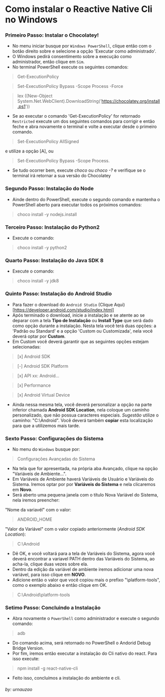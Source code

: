 # Como instalar o Reactive Native Cli no Windows
### Primeiro Passo: Instalar o Chocolatey!
- No menu iniciar busque por `Windows PowerShell`, clique então com o botão direito sobre e selecione a opção 'Executar como administrado'.
- O Windows pedirá consentimento sobre a execução como administrador, então clique em `Sim`.
- No terminal PowerShell execute os seguintes comandos:
> Get-ExecutionPolicy


> Set-ExecutionPolicy Bypass -Scope Process -Force


> Iex ((New-Object System.Net.WebClient).DownloadString('https://chocolatey.org/install.ps1'))
- Se ao executar o comando 'Get-ExecutionPolicy' for retornado `Restricted` execute um dos seguintes comandos para corrigir e então feche e abra novamente o terminal e volte a executar desde o primeiro comando.

> Set-ExecutionPolicy AllSigned 

e utilize a opção [A], ou

> Set-ExecutionPolicy Bypass -Scope Process.
- Se tudo ocorrer bem, execute *choco* ou *choco -?* e verifique se o terminal irá retornar a sua versão do Chocolatey

### Segundo Passo: Instalação do Node
- Ainde dentro do PowerShell, execute o segundo comando e mantenha o PowerShell aberto para executar todos os próximos comandos:
> choco install -y nodejs.install

### Terceiro Passo: Instalação do Python2
- Execute o comando:
> choco install -y python2

### Quarto Passo: Instalação do Java SDK 8
- Execute o comando:
> choco install -y jdk8

### Quinto Passo: Instalação do Android Studio
- Para fazer o download do `Android Studio` (Clique Aqui)[https://developer.android.com/studio/index.html]
- Após terminado o download, inicie a instalação e se atente ao se deparar com a tela **Tipo de Instalação** ou **Install Type** que será dado como opção durante a instalação. Nesta tela você terá duas opções: a 'Padrão ou Standard' e a opção 'Custom ou Customizada', nela você deverá optar por **Custom**.
- Em Custom você deverá garantir que as seguintes opções estejam selecionadas:
> [x] Android SDK


> [-] Android SDK Platform


> [x] API xx: Android...


> [x] Performance


> [x] Android Virtual Device

- Ainda nessa mesma tela, você deverá personalizar a opção na parte inferior chamada **Android SDK Location**, nela coloque um caminho personalizado, que não possua caracteres especiais. *Sugestão* utilize o caminho: "C:\Android". Você deverá também **copiar** esta localização para que a utilizemos mais tarde.

### Sexto Passo: Configurações do Sistema
- No menu do `Windows` busque por:
> Configurações Avançadas do Sistema
- Na tela que for apresentada, na própria aba Avançado, clique na opção "Variáveis de Ambiente...".
- Em Variáveis de Ambiente haverá Variáveis de Usuário e Variáveis do Sistema. Iremos optar por por **Variáveis do Sistema** e nela clicaremos em **Novo**.
- Será aberto uma pequena janela com o título Nova Variável do Sistema, nela iremos preencher:

"Nome da variavél" com o valor:
> ANDROID_HOME

"Valor da Variável" com o valor copiado anteriormente (*Android SDK Location*):
> C:\Android

- Dê OK, e você voltará para a tela de Variáveis do Sistema, agora você deverá encontrar a variavel PATH dentro das Variáveis do Sistema, ao acha-la, clique duas vezes sobre ela.
- Dentro da edição da variável de ambiente iremos adicionar uma nova variável, para isso clique em **NOVO**.
- Adicione então o valor que você copiou mais o prefixo "\platform-tools", como o exemplo abaixo e então clique em OK.
> C:\Android\platform-tools

### Setimo Passo: Concluindo a Instalação
- Abra novamente o `PowerShell` como administrador e execute o segundo comando:
> adb
- Do comando acima, será retornado no PowerShell o Andorid Debug Bridge Version.
- Por fim, iremos então executar a instalação do Cli nativo do react. Para isso execute:
> npm install -g react-native-cli
- Feito isso, concluímos a instalação do ambiente e cli.

###### by: urnauzao
